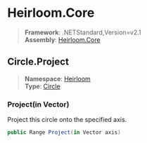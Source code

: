 # Heirloom.Core

> **Framework**: .NETStandard,Version=v2.1  
> **Assembly**: [Heirloom.Core][0]  

## Circle.Project

> **Namespace**: [Heirloom][0]  
> **Type**: [Circle][1]  

### Project(in Vector)

Project this circle onto the specified axis.

```cs
public Range Project(in Vector axis)
```

[0]: ../Heirloom.Core.md
[1]: Heirloom.Circle.md
